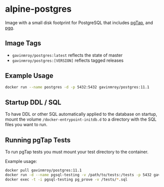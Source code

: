 # alpine-postgres

Image with a small disk footprint for PostgreSQL that includes
[pgTap](http://pgtap.org), and [pgq](http://pgq.github.io).

## Image Tags

- ``gavinmroy/postgres:latest`` reflects the state of master
- ``gavinmroy/postgres:[VERSION]`` reflects tagged releases

## Example Usage

```bash
docker run --name postgres -d -p 5432:5432 gavinmroy/postgres:11.1
```

## Startup DDL / SQL

To have DDL or other SQL automatically applied to the database on startup,
mount the volume  `/docker-entrypoint-initdb.d` to a directory with the
SQL files you want to run.

## Running pgTap Tests

To run pgTap tests you must mount your test directory to the container.

Example usage:

```bash
docker pull gavinmroy/postgres:11.1
docker run -d --name pgsql-testing -v /path/to/tests:/tests -p 5432 gavinmroy/postgres:11.1
docker exec -t -i pgsql-testing pg_prove -v /tests/*.sql
```
